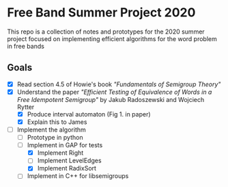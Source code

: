 # Free Band Summer Project 2020

This repo is a collection of notes and prototypes for the 2020 summer project 
focused on implementing efficient algorithms for the word problem in free bands

## Goals

- [x] Read section 4.5 of Howie's book *"Fundamentals of Semigroup Theory"*
- [x] Understand the paper *"Efficient Testing of Equivalence of Words 
in a Free Idempotent Semigroup"* by Jakub Radoszewski and Wojciech Rytter
  - [x] Produce interval automaton (Fig 1. in paper)
  - [x] Explain this to James
- [ ] Implement the algorithm
  - [ ] Prototype in python
  - [ ] Implement in GAP for tests
    - [x] Implement Right
    - [ ] Implement LevelEdges
    - [x] Implement RadixSort
  - [ ] Implement in C++ for libsemigroups
